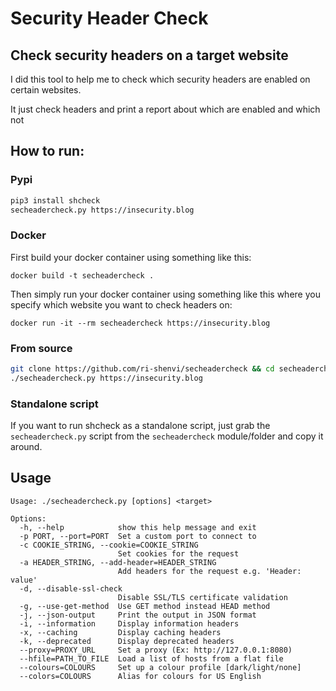 # Security Header Check

## Check security headers on a target website

I did this tool to help me to check which security headers are enabled on certain websites.

It just check headers and print a report about which are enabled and which not

## How to run:

### Pypi
```bash
pip3 install shcheck
secheadercheck.py https://insecurity.blog
```

### Docker
First build your docker container using something like this: 

`docker build -t secheadercheck .`

Then simply run your docker container using something like this where you specify which website you want to check headers on: 

`docker run -it --rm secheadercheck https://insecurity.blog`

### From source
```bash
git clone https://github.com/ri-shenvi/secheadercheck && cd secheadercheck
./secheadercheck.py https://insecurity.blog
```

### Standalone script
If you want to run shcheck as a standalone script, just grab the `secheadercheck.py` script from the `secheadercheck` module/folder and copy it around.

## Usage
```
Usage: ./secheadercheck.py [options] <target>

Options:
  -h, --help            show this help message and exit
  -p PORT, --port=PORT  Set a custom port to connect to
  -c COOKIE_STRING, --cookie=COOKIE_STRING
                        Set cookies for the request
  -a HEADER_STRING, --add-header=HEADER_STRING
                        Add headers for the request e.g. 'Header: value'
  -d, --disable-ssl-check
                        Disable SSL/TLS certificate validation
  -g, --use-get-method  Use GET method instead HEAD method
  -j, --json-output     Print the output in JSON format
  -i, --information     Display information headers
  -x, --caching         Display caching headers
  -k, --deprecated      Display deprecated headers
  --proxy=PROXY_URL     Set a proxy (Ex: http://127.0.0.1:8080)
  --hfile=PATH_TO_FILE  Load a list of hosts from a flat file
  --colours=COLOURS     Set up a colour profile [dark/light/none]
  --colors=COLOURS      Alias for colours for US English
```
